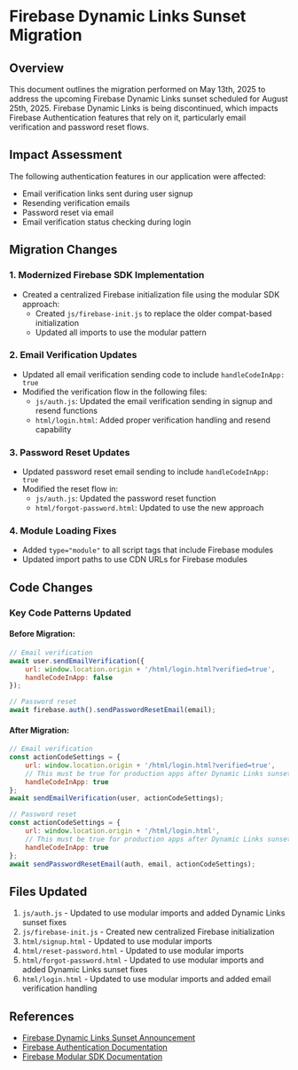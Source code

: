 # Firebase Dynamic Links Sunset Migration

## Overview

This document outlines the migration performed on May 13th, 2025 to address the upcoming Firebase Dynamic Links sunset scheduled for August 25th, 2025. Firebase Dynamic Links is being discontinued, which impacts Firebase Authentication features that rely on it, particularly email verification and password reset flows.

## Impact Assessment

The following authentication features in our application were affected:

- Email verification links sent during user signup
- Resending verification emails
- Password reset via email
- Email verification status checking during login

## Migration Changes

### 1. Modernized Firebase SDK Implementation

- Created a centralized Firebase initialization file using the modular SDK approach:
  - Created `js/firebase-init.js` to replace the older compat-based initialization
  - Updated all imports to use the modular pattern

### 2. Email Verification Updates

- Updated all email verification sending code to include `handleCodeInApp: true`
- Modified the verification flow in the following files:
  - `js/auth.js`: Updated the email verification sending in signup and resend functions
  - `html/login.html`: Added proper verification handling and resend capability

### 3. Password Reset Updates

- Updated password reset email sending to include `handleCodeInApp: true`
- Modified the reset flow in:
  - `js/auth.js`: Updated the password reset function
  - `html/forgot-password.html`: Updated to use the new approach

### 4. Module Loading Fixes

- Added `type="module"` to all script tags that include Firebase modules
- Updated import paths to use CDN URLs for Firebase modules

## Code Changes

### Key Code Patterns Updated

#### Before Migration:

```javascript
// Email verification
await user.sendEmailVerification({
    url: window.location.origin + '/html/login.html?verified=true',
    handleCodeInApp: false
});

// Password reset
await firebase.auth().sendPasswordResetEmail(email);
```

#### After Migration:

```javascript
// Email verification
const actionCodeSettings = {
    url: window.location.origin + '/html/login.html?verified=true',
    // This must be true for production apps after Dynamic Links sunset
    handleCodeInApp: true
};
await sendEmailVerification(user, actionCodeSettings);

// Password reset
const actionCodeSettings = {
    url: window.location.origin + '/html/login.html',
    // This must be true for production apps after Dynamic Links sunset
    handleCodeInApp: true
};
await sendPasswordResetEmail(auth, email, actionCodeSettings);
```

## Files Updated

1. `js/auth.js` - Updated to use modular imports and added Dynamic Links sunset fixes
2. `js/firebase-init.js` - Created new centralized Firebase initialization
3. `html/signup.html` - Updated to use modular imports
4. `html/reset-password.html` - Updated to use modular imports
5. `html/forgot-password.html` - Updated to use modular imports and added Dynamic Links sunset fixes
6. `html/login.html` - Updated to use modular imports and added email verification handling



## References

- [Firebase Dynamic Links Sunset Announcement](https://firebase.google.com/support/dynamic-links-faq)
- [Firebase Authentication Documentation](https://firebase.google.com/docs/auth)
- [Firebase Modular SDK Documentation](https://firebase.google.com/docs/web/modular-upgrade)
